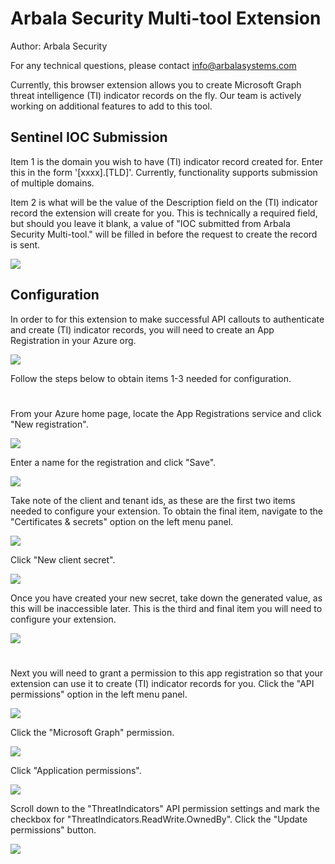 # Arbala Security Multi-tool Extension

Author: Arbala Security

For any technical questions, please contact info@arbalasystems.com   

Currently, this browser extension allows you to create Microsoft Graph threat intelligence (TI) indicator records on the fly. Our team is actively working on additional features to add to this tool. 

## Sentinel IOC Submission

Item 1 is the domain you wish to have (TI) indicator record created for. Enter this in the form '[xxxx].[TLD]'. Currently, functionality supports submission of multiple domains.

Item 2 is what will be the value of the Description field on the (TI) indicator record the extension will create for you. This is technically a required field, but should you leave it blank, a value of "IOC submitted from Arbala Security Multi-tool." will be filled in before the request to create the record is sent.

![](Images/submitter.png)

## Configuration

In order to for this extension to make successful API callouts to authenticate and create (TI) indicator records, you will need to create an App Registration in your Azure org.


![](Images/config.png)

Follow the steps below to obtain items 1-3 needed for configuration.

#
From your Azure home page, locate the App Registrations service and click "New registration".

![](Images/appreg1.png)


Enter a name for the registration and click "Save".

![](Images/appreg2.png)


Take note of the client and tenant ids, as these are the first two items needed to configure your extension. To obtain the final item, navigate to the "Certificates & secrets" option on the left menu panel.

![](Images/appreg3.png)


Click "New client secret".

![](Images/appreg4.png)


Once you have created your new secret, take down the generated value, as this will be inaccessible later. This is the third and final item you will need to configure your extension.

![](Images/appreg5.png)

#

Next you will need to grant a permission to this app registration so that your extension can use it to create (TI) indicator records for you. Click the "API permissions" option in the left menu panel.

![](Images/appreg6.png)


Click the "Microsoft Graph" permission.

![](Images/appreg7.png)

Click "Application permissions".

![](Images/appreg_perms.png)

Scroll down to the "ThreatIndicators" API permission settings and mark the checkbox for "ThreatIndicators.ReadWrite.OwnedBy". Click the "Update permissions" button.

![](Images/appreg8.png)

 #
